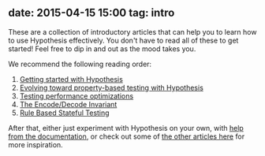 date: 2015-04-15 15:00
tag: intro
---

These are a collection of introductory articles that can help you to learn how to use Hypothesis
effectively. You don't have to read all of these to get started! Feel free to dip in and out as
the mood takes you.

We recommend the following reading order:

1. [Getting started with Hypothesis](/articles/getting-started-with-hypothesis/)
2. [Evolving toward property-based testing with Hypothesis](/articles/incremental-property-based-testing/)
3. [Testing performance optimizations](/articles/testing-performance-optimizations/)
4. [The Encode/Decode Invariant](/articles/encode-decode-invariant)
5. [Rule Based Stateful Testing](/articles/rule-based-stateful-testing)

After that, either just experiment with Hypothesis on your own, with [help from the documentation](https://hypothesis.readthedocs.io),
or check out some of [the other articles here](/articles/) for more inspiration.
